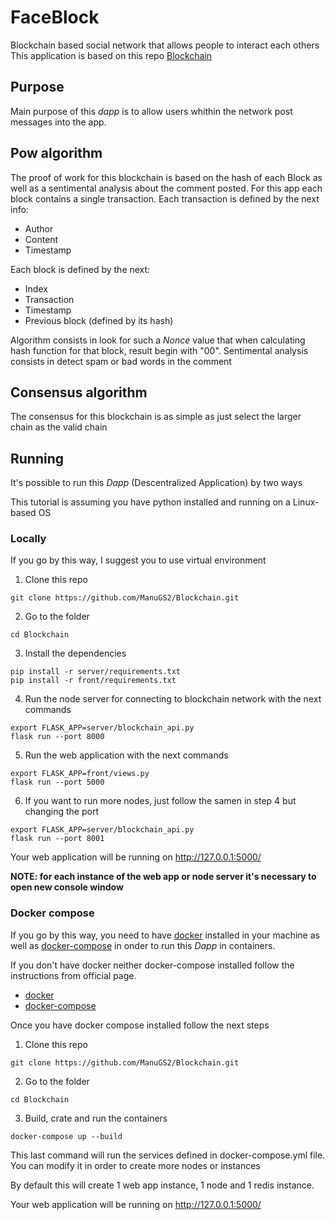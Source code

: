 # FaceBlock
Blockchain based social network that allows people to interact each others
This application is based on this repo [Blockchain](https://github.com/ManuGS2/Blockchain)

## Purpose
Main purpose of this *dapp* is to allow users whithin the network post messages into the app.

## Pow algorithm
The proof of work for this blockchain is based on the hash of each Block as well as a sentimental analysis about the comment posted.
For this app each block contains a single transaction. Each transaction is defined by the next info:
* Author
* Content
* Timestamp

Each block is defined by the next:
* Index
* Transaction
* Timestamp
* Previous block (defined by its hash)

Algorithm consists in look for such a *Nonce* value that when calculating hash function for that block, result begin with "00".
Sentimental analysis consists in detect spam or bad words in the comment 

## Consensus algorithm
The consensus for this blockchain is as simple as just select the larger chain as the valid chain

## Running
It's possible to run this *Dapp* (Descentralized Application) by two ways

This tutorial is assuming you have python installed and running on a Linux-based OS

### Locally 

If you go by this way, I suggest you to use virtual environment

  1. Clone this repo
  
  `git clone https://github.com/ManuGS2/Blockchain.git`

  2. Go to the folder

  `cd Blockchain`

  3. Install the dependencies

  ```
  pip install -r server/requirements.txt
  pip install -r front/requirements.txt
  ```

  4. Run the node server for connecting to blockchain network with the next commands

  ```
  export FLASK_APP=server/blockchain_api.py
  flask run --port 8000
  ```
  
  5. Run the web application with the next commands

  ```
  export FLASK_APP=front/views.py
  flask run --port 5000
  ```

  6. If you want to run more nodes, just follow the samen in step 4 but changing the port

  ```
  export FLASK_APP=server/blockchain_api.py
  flask run --port 8001
  ```

Your web application will be running on http://127.0.0.1:5000/

**NOTE: for each instance of the web app or node server it's necessary to open new console window**

### Docker compose

If you go by this way, you need to have [docker](https://docs.docker.com/engine/) installed in your machine  as well as [docker-compose](https://docs.docker.com/compose/) in onder to run this *Dapp* in containers.

If you don't have docker neither docker-compose installed follow the instructions from official page.
  * [docker](https://docs.docker.com/engine/install/ubuntu/)
  * [docker-compose](https://docs.docker.com/compose/install/)

Once you have docker compose installed follow the next steps

  1. Clone this repo
  
  `git clone https://github.com/ManuGS2/Blockchain.git`

  2. Go to the folder

  `cd Blockchain`

  3. Build, crate and run the containers

  `docker-compose up --build`

  This last command will run the services defined in docker-compose.yml file. You can modify it in order to create more nodes or instances

  By default this will create 1 web app instance, 1 node and 1 redis instance.

Your web application will be running on http://127.0.0.1:5000/

